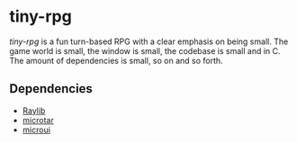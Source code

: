 # tiny-rpg

*tiny-rpg* is a fun turn-based RPG with a clear emphasis on being small. The game world is small, the window is small, the codebase is small and in C. The amount of dependencies is small, so on and so forth.

## Dependencies

- [Raylib](https://github.com/raysan5/raylib) <!-- very nice game dev framework -->
- [microtar](https://github.com/rxi/microtar) <!-- tar compression lib for saves and assets -->
- [microui](https://github.com/rxi/microui)   <!-- geez this rxi lad is carrying my game -->